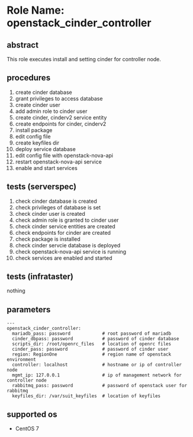 # Role Name: openstack_cinder_controller

## abstract
This role executes install and setting cinder for controller node.

## procedures
1.  create cinder database
2.  grant privileges to access database
3.  create cinder user
4.  add admin role to cinder user
5.  create cinder, cinderv2 service entity
6.  create endpoints for cinder, cinderv2
7.  install package
8.  edit config file
9.  create keyfiles dir
10. deploy service database
11. edit config file with openstack-nova-api
12. restart openstack-nova-api service
13. enable and start services

## tests (serverspec)
1.  check cinder database is created
2.  check privileges of database is set
3.  check cinder user is created
4.  check admin role is granted to cinder user
5.  check cinder service entities are created
6.  check endpoints for cinder are created
7.  check package is installed
8.  check cinder servcie database is deployed
9.  check openstack-nova-api service is running
10. check services are enabled and started

## tests (infrataster)
nothing

## parameters
```
---
openstack_cinder_controller:
  mariadb_pass: password            # root password of mariadb
  cinder_dbpass: password           # password of cinder database
  scripts_dir: /root/openrc_files   # location of openrc files 
  cinder_pass: password             # password of cinder user
  region: RegionOne                 # region name of openstack environment
  controller: localhost             # hostname or ip of controller node
  mgmt_ip: 127.0.0.1                # ip of management network for controller node 
  rabbitmq_pass: password           # password of openstack user for rabbitmq
  keyfiles_dir: /var/suit_keyfiles  # location of keyfiles 
```

## supported os
* CentOS 7
